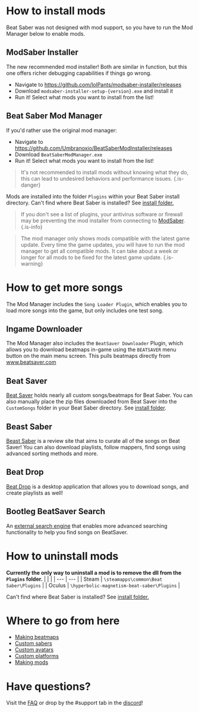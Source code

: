 <!-- TITLE: Beginners Guide -->
<!-- SUBTITLE: Getting Started -->

# How to install mods

Beat Saber was not designed with mod support, so you have to run the Mod Manager below to enable mods.

## ModSaber Installer
The new recommended mod installer! Both are similar in function, but this one offers richer debugging capabilities if things go wrong.
* Navigate to https://github.com/lolPants/modsaber-installer/releases
* Download `modsaber-installer-setup-{version}.exe` and install it
* Run it! Select what mods you want to install from the list!

## Beat Saber Mod Manager
If you'd rather use the original mod manager:
* Navigate to https://github.com/Umbranoxio/BeatSaberModInstaller/releases
* Download `BeatSaberModManager.exe`
* Run it! Select what mods you want to install from the list!

> It's not recommended to install mods without knowing what they do, this can lead to undesired behaviors and performance issues.
{.is-danger}

Mods are installed into the folder `Plugins` within your Beat Saber install directory.
Can't find where Beat Saber is installed? See [install folder.](faq/install-folder)

> If you don't see a list of plugins, your antivirus software or firewall may be preventing the mod installer from connecting to [ModSaber](https://www.modsaber.org/).
{.is-info} 

> The mod manager only shows mods compatible with the latest game update.
> Every time the game updates, you will have to run the mod manager to get all compatible mods.
> It can take about a week or longer for all mods to be fixed for the latest game update.
{.is-warning}

# How to get more songs
The Mod Manager includes the `Song Loader Plugin`, which enables you to load more songs into the game, but only includes one test song.

## Ingame Downloader
The Mod Manager also includes the `BeatSaver Downloader` Plugin, which allows you to download beatmaps in-game using the `BEATSAVER` menu button on the main menu screen. This pulls beatmaps directly from www.beatsaver.com

## Beat Saver
[Beat Saver](https://www.beatsaver.com) holds nearly all custom songs/beatmaps for Beat Saber.
You can also manually place the zip files downloaded from Beat Saver into the `CustomSongs` folder in your Beat Saber directory. 
See [install folder](FAQ/install-folder).

## Beast Saber
[Beast Saber](https://www.bsaber.com) is a review site that aims to curate all of the songs on Beat Saver! You can also download playlists, follow mappers, find songs using advanced sorting methods and more.

## Beat Drop
[Beat Drop](https://bsaber.com/beatdrop/) is a desktop application that allows you to download songs, and create playlists as well!

## Bootleg BeatSaver Search
An [external search engine](http://bootleg-beatsaver.com/) that enables more advanced searching functionality to help you find songs on BeatSaver.

# How to uninstall mods
**Currently the only way to uninstall a mod is to remove the dll from the `Plugins` folder.**
|  |  |
| --- | --- |
| Steam | `\steamapps\common\Beat Saber\Plugins` |
| Oculus | `\hyperbolic-magnetism-beat-saber\Plugins` | 

Can't find where Beat Saber is installed? See [install folder.](faq/install-folder)

# Where to go from here
* [Making beatmaps](mapping)
* [Custom sabers](models/custom-sabers)
* [Custom avatars](models/custom-avatars)
* [Custom platforms](models/custom-platforms)
* [Making mods](modding)

# Have questions?
Visit the [FAQ](faq) or drop by the #support tab in the [discord](https://discord.gg/beatsabermods)!